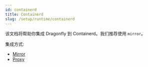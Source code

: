 ```yaml
---
id: containerd
title: Containerd
slug: /setup/runtime/containerd
---
```


该文档将帮助你集成 Dragonfly 到 Containerd。我们推荐使用 `mirror`。

集成方式:

- [Mirror](./containerd/mirror.md)
- [Proxy](./containerd/proxy.md)

